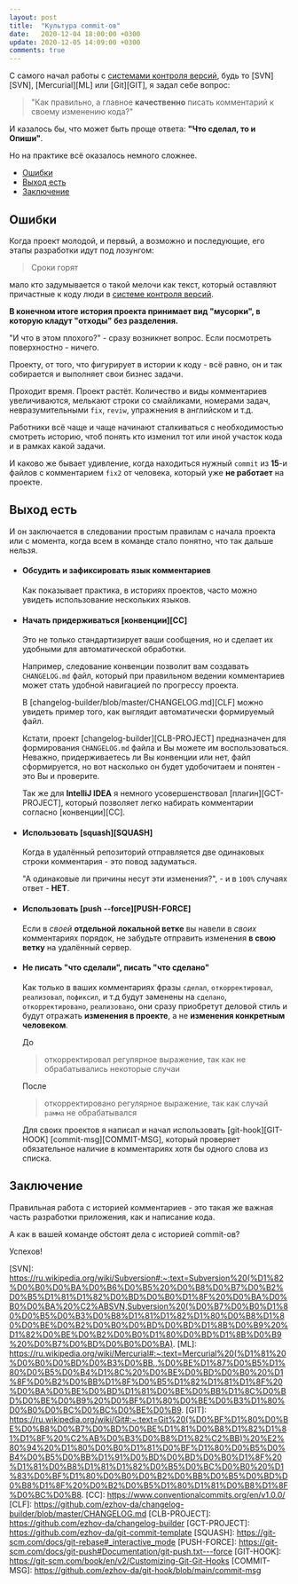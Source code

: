 ```yaml
---
layout: post
title:  "Культура commit-ов"
date:   2020-12-04 18:00:00 +0300
update: 2020-12-05 14:09:00 +0300
comments: true
---
```

С самого начал работы с [системами контроля версий][VCS], будь то [SVN][SVN], [Mercurial][ML] или [Git][GIT], 
я задал себе вопрос: 
> "Как правильно, а главное **качественно** писать комментарий к своему изменению кода?"

И казалось бы, что может быть проще ответа: **"Что сделал, то и Опиши"**. 

Но на практике всё оказалось немного сложнее.

- [Ошибки](#ошибки)
- [Выход есть](#выход-есть)
- [Заключение](#заключение)

## Ошибки

Когда проект молодой, и первый, а возможно и последующие, его этапы разработки идут под лозунгом:
> Сроки горят

мало кто задумывается о такой мелочи как текст, который оставляют причастные к коду люди в [системе контроля версий][VCS].

**В конечном итоге история проекта принимает вид "мусорки", в которую кладут "отходы" без разделения.**

"И что в этом плохого?" - сразу возникнет вопрос. Если посмотреть поверхностно - ничего.
 
Проекту, от того, что фигурирует в истории к коду - всё равно, он и так собирается и выполняет свои бизнес задачи.

Проходит время. Проект растёт. Количество и виды комментариев увеличиваются, мелькают строки со смайликами, 
номерами задач, невразумительными `fix`, `reviw`, упражнения в английском и т.д. 

Работники всё чаще и чаще начинают сталкиваться с необходимостью смотреть историю, 
чтоб понять кто изменил тот или иной участок кода и в рамках какой задачи.

И каково же бывает удивление, когда находиться нужный `commit` из **15**-и файлов с комментарием `fix2` от человека, 
который уже __не работает__ на проекте.

## Выход есть

И он заключается в следовании простым правилам с начала проекта или с момента, 
когда всем в команде стало понятно, что так дальше нельзя.

- #### Обсудить и зафиксировать язык комментариев
    Как показывает практика, в историях проектов, часто можно увидеть использование нескольких языков.

- #### Начать придерживаться [конвенции][CC]  
    Это не только стандартизирует ваши сообщения, но и сделает их удобными для автоматической обработки.

    Например, следование конвенции позволит вам создавать `CHANGELOG.md` файл, который при правильном ведении комментариев может стать 
    удобной навигацией по прогрессу проекта.

    В [changelog-builder/blob/master/CHANGELOG.md][CLF] можно увидеть пример того, как выглядит автоматически формируемый файл.

    Кстати, проект [changelog-builder][CLB-PROJECT] предназначен для формирования `CHANGELOG.md` файла и Вы можете им воспользоваться.
    Неважно, придерживаетесь ли Вы конвенции или нет, файл сформируется, но вот насколько он будет удобочитаем и понятен - это Вы и проверите.

    Так же для __IntelliJ IDEA__ я немного усовершенствовал [плагин][GCT-PROJECT], который позволяет легко набирать комментарии согласно [конвенции][CC].

- #### Использовать [squash][SQUASH]
    Когда в удалённый репозиторий отправляется две одинаковых строки комментария - это повод задуматься.

    "А одинаковые ли причины несут эти изменения?", - и в `100%` случаях ответ - **НЕТ**.

- #### Использовать [push --force][PUSH-FORCE]
    Если в _своей_ **отдельной локальной ветке** вы навели в _своих_ комментариях порядок, не забудьте отправить изменения **в свою ветку** на удалённый сервер.

- #### Не писать "что сделали", писать "что сделано"
    Как только в ваших комментариях фразы `сделал`, `откорректировал`, `реализовал`, `пофиксил`, и т.д будут заменены на `сделано`, `откорректировано`, `реализовано`, они 
    сразу приобретут деловой стиль и будут отражать **изменения в проекте**, а не **изменения конкретным человеком**.   

    До
    > откорректировал регулярное выражение, так как не обрабатывались некоторые случаи

    После
    > откорректировано регулярное выражение, так как случай ```рамма``` не обрабатывался 

    Для своих проектов я написал и начал использовать [git-hook][GIT-HOOK] [commit-msg][COMMIT-MSG], 
    который проверяет обязательное наличие в комментариях хотя бы одного слова из списка.

## Заключение

Правильная работа с историей комментариев - это такая же важная часть разработки приложения, как и написание кода.

А как в вашей команде обстоят дела с историей commit-ов?

Успехов!

[VCS]: https://ru.wikipedia.org/wiki/%D0%A1%D0%B8%D1%81%D1%82%D0%B5%D0%BC%D0%B0_%D1%83%D0%BF%D1%80%D0%B0%D0%B2%D0%BB%D0%B5%D0%BD%D0%B8%D1%8F_%D0%B2%D0%B5%D1%80%D1%81%D0%B8%D1%8F%D0%BC%D0%B8
[SVN]: https://ru.wikipedia.org/wiki/Subversion#:~:text=Subversion%20(%D1%82%D0%B0%D0%BA%D0%B6%D0%B5%20%D0%B8%D0%B7%D0%B2%D0%B5%D1%81%D1%82%D0%BD%D0%B0%D1%8F%20%D0%BA%D0%B0%D0%BA%20%C2%ABSVN,Subversion%20(%D0%B7%D0%B0%D1%80%D0%B5%D0%B3%D0%B8%D1%81%D1%82%D1%80%D0%B8%D1%80%D0%BE%D0%B2%D0%B0%D0%BD%D0%BD%D1%8B%D0%B9%20%D1%82%D0%BE%D0%B2%D0%B0%D1%80%D0%BD%D1%8B%D0%B9%20%D0%B7%D0%BD%D0%B0%D0%BA).
[ML]: https://ru.wikipedia.org/wiki/Mercurial#:~:text=Mercurial%20(%D1%81%20%D0%B0%D0%BD%D0%B3%D0%BB.,%D0%BE%D1%87%D0%B5%D1%80%D0%B5%D0%B4%D1%8C%20%D0%BE%D0%BD%D0%B0%20%D1%8F%D0%B2%D0%BB%D1%8F%D0%B5%D1%82%D1%81%D1%8F%20%D0%BA%D0%BE%D0%BD%D1%81%D0%BE%D0%BB%D1%8C%D0%BD%D0%BE%D0%B9%20%D0%BF%D1%80%D0%BE%D0%B3%D1%80%D0%B0%D0%BC%D0%BC%D0%BE%D0%B9.
[GIT]: https://ru.wikipedia.org/wiki/Git#:~:text=Git%20(%D0%BF%D1%80%D0%BE%D0%B8%D0%B7%D0%BD%D0%BE%D1%81%D0%B8%D1%82%D1%81%D1%8F%20%C2%AB%D0%B3%D0%B8%D1%82%C2%BB)%20%E2%80%94%20%D1%80%D0%B0%D1%81%D0%BF%D1%80%D0%B5%D0%B4%D0%B5%D0%BB%D1%91%D0%BD%D0%BD%D0%B0%D1%8F%20%D1%81%D0%B8%D1%81%D1%82%D0%B5%D0%BC%D0%B0%20%D1%83%D0%BF%D1%80%D0%B0%D0%B2%D0%BB%D0%B5%D0%BD%D0%B8%D1%8F%20%D0%B2%D0%B5%D1%80%D1%81%D0%B8%D1%8F%D0%BC%D0%B8.
[CC]: https://www.conventionalcommits.org/en/v1.0.0/
[CLF]: https://github.com/ezhov-da/changelog-builder/blob/master/CHANGELOG.md
[CLB-PROJECT]: https://github.com/ezhov-da/changelog-builder
[GCT-PROJECT]: https://github.com/ezhov-da/git-commit-template
[SQUASH]: https://git-scm.com/docs/git-rebase#_interactive_mode
[PUSH-FORCE]: https://git-scm.com/docs/git-push#Documentation/git-push.txt---force
[GIT-HOOK]: https://git-scm.com/book/en/v2/Customizing-Git-Git-Hooks
[COMMIT-MSG]: https://github.com/ezhov-da/git-hook/blob/main/commit-msg
